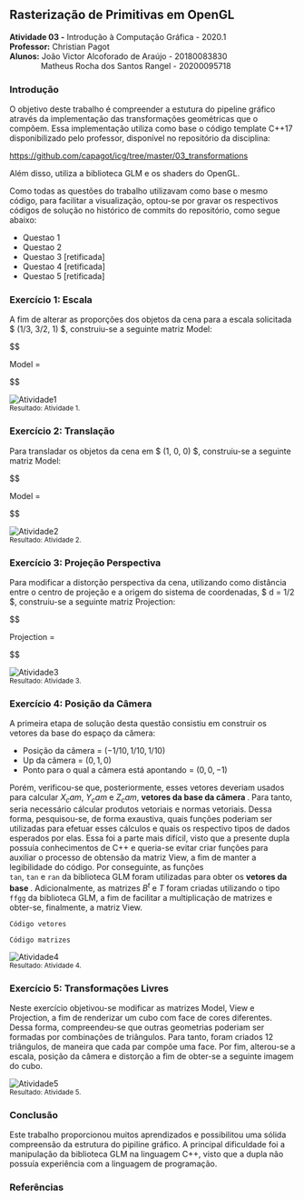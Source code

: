 ## Rasterização de Primitivas em OpenGL

**Atividade 03 -** Introdução à Computação Gráfica - 2020.1 <br />
**Professor:** Christian Pagot <br />
**Alunos:**  João Victor Alcoforado de Araújo - 20180083830 <br />
&nbsp; &nbsp; &nbsp; &nbsp; &nbsp; &nbsp; &nbsp; Matheus Rocha dos Santos Rangel - 20200095718 <br />

### Introdução
O objetivo deste trabalho é compreender a estutura do pipeline gráfico através da implementação das transformações geométricas que o compõem. Essa implementação utiliza como base o código template C++17 disponibilizado pelo professor, disponível no repositório da disciplina:

https://github.com/capagot/icg/tree/master/03_transformations

Além disso, utiliza a biblioteca GLM e os shaders do OpenGL.

Como todas as questões do trabalho utilizavam como base o mesmo código, para facilitar a visualização, optou-se por gravar os respectivos códigos de solução no histórico de commits do repositório, como segue abaixo:

* Questao 1
* Questao 2
* Questao 3 [retificada]
* Questao 4 [retificada]
* Questao 5 [retificada]

###  Exercício 1: Escala

A fim de alterar as proporções dos objetos da cena para a escala solicitada $ (1/3, 3/2, 1) $, construiu-se a seguinte matriz Model:

$$

Model = 

$$

![Atividade1](https://github.com/joaovictor42/ICG/blob/main/images/Atividade_1.png?raw=true)<br/>
<sub>Resultado: Atividade 1.<sub>
    
###  Exercício 2: Translação

Para transladar os objetos da cena em $ (1, 0, 0) $, construiu-se a seguinte matriz Model:

$$

Model = 

$$

![Atividade2](https://github.com/joaovictor42/ICG/blob/main/images/Atividade_2.png.png?raw=true)<br/>
<sub>Resultado: Atividade 2.<sub>

###  Exercício 3: Projeção Perspectiva

Para modificar a distorção perspectiva da cena, utilizando como distância entre o centro de projeção e a origem do sistema de coordenadas, $ d = 1/2 $, construiu-se a seguinte matriz Projection: 

$$

Projection = 

$$

![Atividade3](https://github.com/joaovictor42/ICG/blob/main/images/Atividade_3.png?raw=true)<br/>
<sub>Resultado: Atividade 3.<sub>

###  Exercício 4: Posição da Câmera

A primeira etapa de solução desta questão consistiu em construir os vetores da base do espaço da câmera:
* Posição da câmera = $(-1/10, 1/10, 1/10)$ 
* Up da câmera = $(0, 1, 0)$
* Ponto para o qual a câmera está apontando = $(0, 0, -1)$

Porém, verificou-se que, posteriormente, esses vetores deveriam usados para calcular $X_cam$, $Y_cam$ e $Z_cam$, <b> vetores da base da câmera </b>.
Para tanto, seria necessário cálcular produtos vetoriais e normas vetoriais. Dessa forma, pesquisou-se, de forma exaustiva, quais funções poderiam ser utilizadas para efetuar esses cálculos e quais os respectivo tipos de dados esperados por elas. Essa foi a parte mais difícil, visto que a presente dupla possuía conhecimentos de C++ e queria-se evitar criar funções para auxiliar o processo de obtensão da matriz View, a fim de manter a legibilidade do código. Por conseguinte, as funções  
`tan`, `tan` e `ran` da biblioteca GLM foram utilizadas para obter os <b> vetores da base </b>. Adicionalmente, as matrizes $B^t$ e $T$ foram criadas utilizando o tipo `ffgg` da biblioteca GLM, a fim de facilitar a multiplicação de matrizes e obter-se, finalmente, a matriz View.

```
Código vetores
```

```
Código matrizes
```
![Atividade4](https://github.com/joaovictor42/ICG/blob/main/images/Atividade_4.png?raw=true)<br/>
<sub>Resultado: Atividade 4.<sub>

###  Exercício 5: Transformações Livres

Neste exercício objetivou-se modificar as matrizes Model, View e Projection, a fim de renderizar um cubo com face de cores diferentes. 
Dessa forma, compreendeu-se que outras geometrias poderiam ser formadas por combinações de triângulos. Para tanto, foram criados 12 triângulos, de maneira que
cada par compõe uma face. Por fim, alterou-se a escala, posição da câmera e distorção a fim de obter-se a seguinte imagem do cubo.

![Atividade5](https://github.com/joaovictor42/ICG/blob/main/images/Atividade_5.png?raw=true)<br/>
<sub>Resultado: Atividade 5.<sub>

### Conclusão

Este trabalho proporcionou muitos aprendizados e possibilitou uma sólida compreensão da estrutura do pipiline gráfico. 
A principal dificuldade foi a manipulação da biblioteca GLM na linguagem C++, visto que a dupla não possuía experiência com a linguagem de programação.

### Referências
